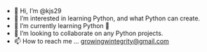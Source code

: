 - 👋 Hi, I’m @kjs29
- 👀 I’m interested in learning Python, and what Python can create.
- 🌱 I’m currently learning Python 🐍
- 💞️ I’m looking to collaborate on any Python projects.
- 📫 How to reach me ... growingwintegrity@gmail.com

<!---
kjs29/kjs29 is a ✨ special ✨ repository because its `README.md` (this file) appears on your GitHub profile.
You can click the Preview link to take a look at your changes.
--->
